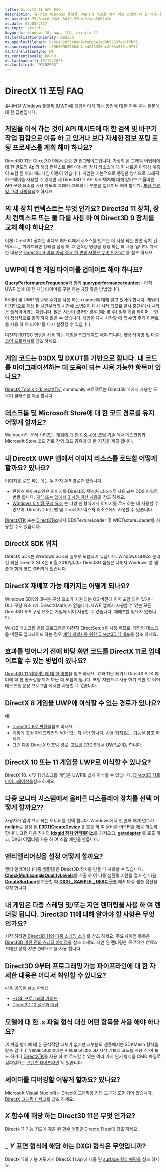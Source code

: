```yaml
---
title: DirectX 11 포팅 FAQ
description: 유니버설 Windows 플랫폼 (UWP)에 게임을 이식 하는 방법에 대 한 자주 묻는 질문에 대 한 답변입니다.
ms.assetid: 79c3b4c0-86eb-5019-97bb-5feee5667a2d
ms.date: 02/08/2017
ms.topic: article
keywords: windows 10, uwp, 게임, directx 11
ms.localizationpriority: medium
ms.openlocfilehash: bc6e1c2053b6ab3afe6eb42ed8b5223feb8ffb65
ms.sourcegitcommit: e39b569626804d2ce4246353ac2c03a916dc9737
ms.translationtype: MT
ms.contentlocale: ko-KR
ms.lasthandoff: 10/19/2020
ms.locfileid: "92192993"
---
```

# <a name="directx-11-porting-faq"></a>DirectX 11 포팅 FAQ




유니버설 Windows 플랫폼 (UWP)에 게임을 이식 하는 방법에 대 한 자주 묻는 질문에 대 한 답변입니다.

## <a name="is-porting-my-game-going-to-be-a-set-of-search-and-replace-operations-on-api-methods-or-do-i-need-to-plan-for-a-more-thoughtful-porting-process"></a>게임을 이식 하는 것이 API 메서드에 대 한 검색 및 바꾸기 작업 집합으로 이동 하 고 있거나 보다 자세한 정보 포팅 포팅 프로세스를 계획 해야 하나요?


Direct3D 11은 Direct3D 9에서 중요 한 업그레이드입니다. 가상화 된 그래픽 어댑터에 대 한 별도의 Api와 해당 컨텍스트 뿐만 아니라 장치 리소스에 대 한 새로운 다형성 계층이 포함 된 여러 패러다임 이동이 있습니다. 게임은 기본적으로 동일한 방식으로 그래픽 하드웨어를 사용할 수 있지만 새 Direct3D 11 API 아키텍처에 대해 알아보고 올바른 API 구성 요소를 사용 하도록 그래픽 코드의 각 부분을 업데이트 해야 합니다. [포팅 개념 및 고려 사항을](porting-considerations.md)참조 하세요.

## <a name="what-is-the-new-device-context-for-am-i-supposed-to-replace-my-direct3d-9-device-with-the-direct3d-11-device-the-device-context-or-both"></a>의 새 장치 컨텍스트는 무엇 인가요? Direct3d 11 장치, 장치 컨텍스트 또는 둘 다를 사용 하 여 Direct3D 9 장치를 교체 해야 하나요?


이제 Direct3D 장치는 비디오 메모리에서 리소스를 만드는 데 사용 되는 반면 장치 컨텍스트는 파이프라인 상태를 설정 하 고 렌더링 명령을 생성 하는 데 사용 됩니다. 자세한 내용은 [Direct3D 9 이후 가장 중요 한 변경 사항은 무엇 인가요?](understand-direct3d-11-1-concepts.md) 를 참조 하세요.

##  <a name="do-i-have-to-update-my-game-timer-for-uwp"></a>UWP에 대 한 게임 타이머를 업데이트 해야 하나요?


[**QueryPerformanceFrequency**](/windows/desktop/api/profileapi/nf-profileapi-queryperformancefrequency)와 함께 [**queryperformancecounter**](/windows/desktop/api/profileapi/nf-profileapi-queryperformancecounter)는 아직 UWP 앱에 대 한 게임 타이머를 구현 하는 가장 좋은 방법입니다.

타이머 및 UWP 앱 수명 주기를 사용 하는 nuance에 대해 알고 있어야 합니다. 게임이 마지막으로 재생 된 시간부터의 시간에 스냅숏이 다시 시작 되므로 일시 중단/다시 시작은 플레이어와는 다릅니다. 많은 시간이 경과한 경우 (예: 몇 주) 일부 게임 타이머 구현이 정상적으로 동작 하지 않을 수 있습니다. 게임을 다시 시작할 때 앱 수명 주기 이벤트를 사용 하 여 타이머를 다시 설정할 수 있습니다.

여전히 RDTSC 명령을 사용 하는 게임을 업그레이드 해야 합니다. [게임 타이밍 및 다중 코어 프로세서](/windows/desktop/DxTechArts/game-timing-and-multicore-processors)를 참조 하세요.

## <a name="my-game-code-is-based-on-d3dx-and-dxut-is-there-anything-available-that-can-help-me-migrate-my-code"></a>게임 코드는 D3DX 및 DXUT를 기반으로 합니다. 내 코드를 마이그레이션하는 데 도움이 되는 사용 가능한 항목이 있나요?


[DirectX Tool Kit (DirectXTK)](https://github.com/Microsoft/DirectXTK) community 프로젝트는 Direct3D 11에서 사용할 도우미 클래스를 제공 합니다.

##  <a name="how-do-i-maintain-code-paths-for-the-desktop-and-the-microsoft-store"></a>데스크톱 및 Microsoft Store에 대 한 코드 경로를 유지 어떻게 할까요?


Walbourn의 문서 시리즈는 [게임에 대 한 이중 사용 코딩 기술](https://blogs.msdn.com/b/chuckw/archive/2012/09/17/dual-use-coding-techniques-for-games.aspx) 에서 데스크톱과 Microsoft Store 코드 경로 간의 코드 공유에 대 한 지침을 제공 합니다.

##  <a name="how-do-i-load-image-resources-in-my-directx-uwp-app"></a>내 DirectX UWP 앱에서 이미지 리소스를 로드할 어떻게 할까요? 있나요?


이미지를 로드 하는 데는 두 가지 API 경로가 있습니다.

-   콘텐츠 파이프라인은 이미지를 Direct3D 텍스처 리소스로 사용 되는 DDS 파일로 변환 합니다. [게임 또는 앱에서 3 차원 자산 사용](/visualstudio/designers/using-3-d-assets-in-your-game-or-app)을 참조 하세요.
-   [Windows 이미징 구성 요소](/windows/desktop/wic/-wic-lh) 는 다양 한 형식에서 이미지를 로드 하는 데 사용할 수 있으며, Direct2D 비트맵 및 Direct3D 텍스처 리소스에도 사용할 수 있습니다.

[DirectXTK](https://github.com/Microsoft/DirectXTK) 또는 [DirectXTex](https://github.com/Microsoft/DirectXTex)에서 DDSTextureLoader 및 WICTextureLoader를 사용할 수도 있습니다.

## <a name="where-is-the-directx-sdk"></a>DirectX SDK 위치


DirectX SDK는 Windows SDK의 일부로 포함되어 있습니다. Windows SDK와 분리 된 최신 DirectX SDK는 6 월 2010입니다. Direct3D 샘플은 나머지 Windows 앱 샘플과 함께 코드 갤러리에 있습니다.

## <a name="what-about-directx-redistributables"></a>DirectX 재배포 가능 패키지는 어떻게 되나요?


Windows SDK의 대부분 구성 요소가 지원 되는 OS 버전에 이미 포함 되어 있거나 DLL 구성 요소 (예: DirectXMath)가 없습니다. UWP 앱에서 사용할 수 있는 모든 Direct3D API 구성 요소는 게임에 이미 사용할 수 있습니다. 재배포할 필요가 없습니다.

Win32 데스크톱 응용 프로그램은 여전히 DirectSetup을 사용 하므로, 게임의 데스크톱 버전도 업그레이드 하는 경우 [게임 개발자를 위한 Direct3D 11 배포](/windows/desktop/direct3darticles/direct3d11-deployment)를 참조 하세요.

## <a name="is-there-any-way-i-can-update-my-desktop-code-to-directx-11-before-moving-away-from-effects"></a>효과를 벗어나기 전에 바탕 화면 코드를 DirectX 11로 업데이트할 수 있는 방법이 있나요?


[Direct3D 11 업데이트에 대 한 영향](https://github.com/Microsoft/FX11)을 참조 하세요. 효과 11은 레거시 DirectX SDK 헤더에 대 한 종속성을 제거 하는 데 도움이 됩니다. 포팅 지원으로 사용 하기 위한 것 이며 데스크톱 응용 프로그램 에서만 사용할 수 있습니다.

##  <a name="is-there-a-path-for-porting-my-directx-8-game-to-uwp"></a>DirectX 8 게임을 UWP에 이식할 수 있는 경로가 있나요?


예:

-   [Direct3D 9로 변환을](/windows/desktop/direct3d9/converting-to-directx-9)참조 하세요.
-   게임에 고정 파이프라인의 남아 없는지 확인 합니다. [사용 되지 않는 기능](/windows/desktop/direct3d10/d3d10-graphics-programming-guide-api-features-deprecated)을 참조 하세요.
-   그런 다음 DirectX 9 포팅 경로: [포트를 D3D 9에서 UWP로](walkthrough--simple-port-from-direct3d-9-to-11-1.md)이동 합니다.

##  <a name="can-i-port-my-directx-10-or-11-game-to-uwp"></a>DirectX 10 또는 11 게임을 UWP로 이식할 수 있나요?


DirectX 10. x 및 11 데스크톱 게임은 UWP로 쉽게 이식할 수 있습니다. [Direct3D 11로 마이그레이션을](/windows/desktop/direct3d11/d3d11-programming-guide-migrating)참조 하세요.

## <a name="how-do-i-choose-the-right-display-device-in-a-multi-monitor-system"></a>다중 모니터 시스템에서 올바른 디스플레이 장치를 선택 어떻게 할까요??


사용자가 앱이 표시 되는 모니터를 선택 합니다. Windows에서 첫 번째 매개 변수가 **nullptr**로 설정 된 [**D3D11CreateDevice**](/windows/desktop/api/d3d11/nf-d3d11-d3d11createdevice) 를 호출 하 여 올바른 어댑터를 제공 하도록 합니다. 그런 다음 장치의 [**Idxgid 장치 인터페이스**](/windows/desktop/api/dxgi/nn-dxgi-idxgidevice)를 가져오고, [**getadapter**](/windows/desktop/api/dxgi/nf-dxgi-idxgidevice-getadapter) 를 호출 하 고, DXGI 어댑터를 사용 하 여 스왑 체인을 만듭니다.

## <a name="how-do-i-turn-on-antialiasing"></a>앤티엘리어싱을 설정 어떻게 할까요?


앤티 앨리어싱 (다중 샘플링)은 Direct3D 장치를 만들 때 사용할 수 있습니다. [**CheckMultisampleQualityLevels**](/windows/desktop/api/d3d11/nf-d3d11-id3d11device-checkmultisamplequalitylevels)를 호출 하 여 다중 샘플링 지원을 열거 한 다음 [**CreateSurface**](/windows/desktop/api/dxgi/nf-dxgi-idxgidevice-createsurface)를 호출할 때 [**DXGI \_ SAMPLE \_ DESC 구조**](/windows/desktop/api/dxgicommon/ns-dxgicommon-dxgi_sample_desc) 에서 다중 샘플 옵션을 설정 합니다.

## <a name="my-game-renders-using-multithreading-andor-deferred-rendering-what-do-i-need-to-know-for-direct3d-11"></a>내 게임은 다중 스레딩 및/또는 지연 렌더링을 사용 하 여 렌더링 됩니다. Direct3D 11에 대해 알아야 할 사항은 무엇 인가요?


시작 하려면 [Direct3D 11의 다중 스레딩 소개](/windows/desktop/direct3d11/overviews-direct3d-11-render-multi-thread-intro) 를 참조 하세요. 주요 차이점 목록은 [Direct3D 버전 간의 스레딩 차이점](/windows/desktop/direct3d11/overviews-direct3d-11-render-multi-thread-differences)을 참조 하세요. 지연 된 렌더링은 *즉각적인 컨텍스트*대신 장치 *지연 컨텍스트* 를 사용 합니다.

## <a name="where-can-i-read-more-about-the-programmable-pipeline-since-direct3d-9"></a>Direct3D 9부터 프로그래밍 가능 파이프라인에 대 한 자세한 내용은 어디서 확인할 수 있나요?


다음 항목을 참조 하세요.

-   [HLSL 프로그래밍 가이드](/windows/desktop/direct3dhlsl/dx-graphics-hlsl-pguide)
-   [Direct3D 10 질문과 대답](/windows/desktop/DxTechArts/direct3d10-frequently-asked-questions)

## <a name="what-should-i-use-instead-of-the-x-file-format-for-my-models"></a>모델에 대 한 .x 파일 형식 대신 어떤 항목을 사용 해야 하나요?


.X 파일 형식에 대 한 공식적인 대체가 없지만 대부분의 샘플에서는 SDKMesh 형식을 활용 합니다. Visual Studio에는 Visual Studio 3D 시작 키트의 코드를 사용 하 여 로드 하거나 [DirectXTK](https://github.com/Microsoft/DirectXTK)를 사용 하 여 로드할 수 있는 여러 가지 인기 형식을 CMO 파일로 컴파일하는 [콘텐츠 파이프라인](/visualstudio/designers/using-3-d-assets-in-your-game-or-app) 도 있습니다.

## <a name="how-do-i-debug-my-shaders"></a>셰이더를 디버깅할 어떻게 할까요? 있나요?


Microsoft Visual Studio에는 DirectX 그래픽용 진단 도구가 포함 되어 있습니다. [DirectX 그래픽 디버그](/visualstudio/debugger/visual-studio-graphics-diagnostics)를 참조 하세요.

##  <a name="what-is-the-direct3d-11-equivalent-for-x-function"></a>*X* 함수에 해당 하는 Direct3D 11은 무엇 인가요?


Directx 11 기능 지도에 제공 된 [함수 매핑을](feature-mapping.md#function-mapping) Directx 11 api에 참조 하세요.

##  <a name="what-is-the-dxgi_format-equivalent-of-y-surface-format"></a>\_ *Y* 표면 형식에 해당 하는 DXGI 형식은 무엇입니까?


Directx 11의 기능 지도에서 DirectX 11 Api에 제공 된 [surface 형식 매핑을](feature-mapping.md#surface-format-mapping) 참조 하세요.

 

 